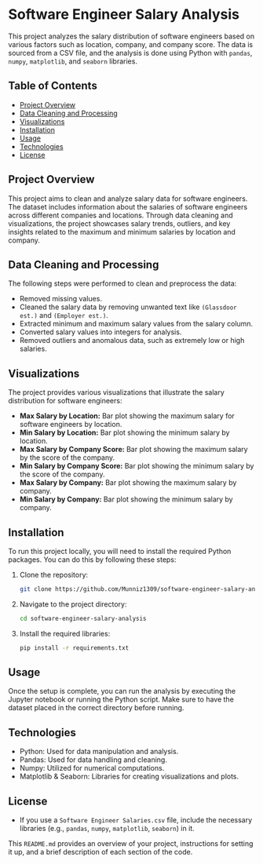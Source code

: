 # Software Engineer Salary Analysis

This project analyzes the salary distribution of software engineers based on various factors such as location, company, and company score. The data is sourced from a CSV file, and the analysis is done using Python with `pandas`, `numpy`, `matplotlib`, and `seaborn` libraries.

## Table of Contents
- [Project Overview](#project-overview)
- [Data Cleaning and Processing](#data-cleaning-and-processing)
- [Visualizations](#visualizations)
- [Installation](#installation)
- [Usage](#usage)
- [Technologies](#technologies)
- [License](#license)

## Project Overview
This project aims to clean and analyze salary data for software engineers. The dataset includes information about the salaries of software engineers across different companies and locations. Through data cleaning and visualizations, the project showcases salary trends, outliers, and key insights related to the maximum and minimum salaries by location and company.

## Data Cleaning and Processing
The following steps were performed to clean and preprocess the data:
- Removed missing values.
- Cleaned the salary data by removing unwanted text like `(Glassdoor est.)` and `(Employer est.)`.
- Extracted minimum and maximum salary values from the salary column.
- Converted salary values into integers for analysis.
- Removed outliers and anomalous data, such as extremely low or high salaries.

## Visualizations
The project provides various visualizations that illustrate the salary distribution for software engineers:
- **Max Salary by Location:** Bar plot showing the maximum salary for software engineers by location.
- **Min Salary by Location:** Bar plot showing the minimum salary by location.
- **Max Salary by Company Score:** Bar plot showing the maximum salary by the score of the company.
- **Min Salary by Company Score:** Bar plot showing the minimum salary by the score of the company.
- **Max Salary by Company:** Bar plot showing the maximum salary by company.
- **Min Salary by Company:** Bar plot showing the minimum salary by company.

## Installation
To run this project locally, you will need to install the required Python packages. You can do this by following these steps:

1. Clone the repository:
    ```bash
    git clone https://github.com/Munniz1309/software-engineer-salary-analysis.git
    ```
2. Navigate to the project directory:
    ```bash
    cd software-engineer-salary-analysis
    ```
3. Install the required libraries:
    ```bash
    pip install -r requirements.txt
    ```

## Usage
Once the setup is complete, you can run the analysis by executing the Jupyter notebook or running the Python script. Make sure to have the dataset placed in the correct directory before running.

## Technologies

- Python: Used for data manipulation and analysis.
- Pandas: Used for data handling and cleaning.
- Numpy: Utilized for numerical computations.
- Matplotlib & Seaborn: Libraries for creating visualizations and plots.

## License
- If you use a `Software Engineer Salaries.csv` file, include the necessary libraries (e.g., `pandas`, `numpy`, `matplotlib`, `seaborn`) in it.

This `README.md` provides an overview of your project, instructions for setting it up, and a brief description of each section of the code.
